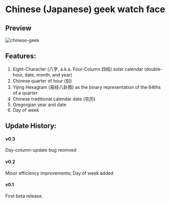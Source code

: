 # Chinese (Japanese) geek watch face

## Preview
![chinese-geek](https://user-images.githubusercontent.com/391431/226257376-cc6edde6-51c5-4df8-a72c-972abaf2a230.jpg)

## Features:
1. Eight-Character (八字, a.k.a. Four-Column 四柱) solar calendar (double-hour, date, month, and year)
2. Chinese quarter of hour (刻)
3. Yijing Hexagram (易经八卦图) as the binary representation of the 64ths of a quarter
4. Chinese traditional calendar date (农历)
5. Gregorgian year and date
6. Day of week

## Update History:
#### v0.3
Day-column-update bug reomved
#### v0.2
Minor efficiency improvements; Day of week added
#### v0.1
First beta release.

